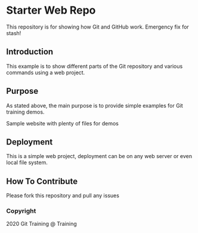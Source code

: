 # Starter Web Repo

This repository is for showing how Git and GitHub work. Emergency fix for stash!

## Introduction

This example is to show different parts of the Git repository and various commands using a web project.

## Purpose

As stated above, the main purpose is to provide simple examples for Git training demos.

Sample website with plenty of files for demos

## Deployment

This is a simple web project, deployment can be on any web server or even local file system.

## How To Contribute

Please fork this repository and pull any issues

### Copyright

2020 Git Training @ Training
